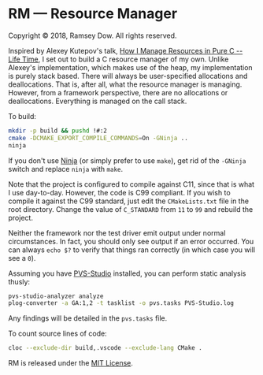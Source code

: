 # RM — Resource Manager

Copyright © 2018, Ramsey Dow. All rights reserved.

Inspired by Alexey Kutepov's talk, [How I Manage Resources in Pure C -- Life Time](https://www.youtube.com/watch?v=ncRv9fCxt_w), I set out to build a C resource manager of my own. Unlike Alexey's implementation, which makes use of the heap, my implementation is purely stack based. There will always be user-specified allocations and deallocations. That is, after all, what the resource manager is managing. However, from a framework perspective, there are no allocations or deallocations. Everything is managed on the call stack.

To build:

```bash
mkdir -p build && pushd !#:2
cmake -DCMAKE_EXPORT_COMPILE_COMMANDS=On -GNinja ..
ninja
```

If you don't use [Ninja](https://ninja-build.org) (or simply prefer to use `make`), get rid of the `-GNinja` switch and replace `ninja` with `make`.

Note that the project is configured to compile against C11, since that is what I use day-to-day. However, the code is C99 compliant. If you wish to compile it against the C99 standard, just edit the `CMakeLists.txt` file in the root directory. Change the value of `C_STANDARD` from `11` to `99` and rebuild the project.

Neither the framework nor the test driver emit output under normal circumstances. In fact, you should only see output if an error occurred. You can always `echo $?` to verify that things ran correctly (in which case you will see a `0`).

Assuming you have [PVS-Studio](https://www.viva64.com/en/pvs-studio/) installed, you can perform static analysis thusly:

```bash
pvs-studio-analyzer analyze
plog-converter -a GA:1,2 -t tasklist -o pvs.tasks PVS-Studio.log
```

Any findings will be detailed in the `pvs.tasks` file.

To count source lines of code:

```bash
cloc --exclude-dir build,.vscode --exclude-lang CMake .
```

RM is released under the [MIT License](https://opensource.org/licenses/MIT).
